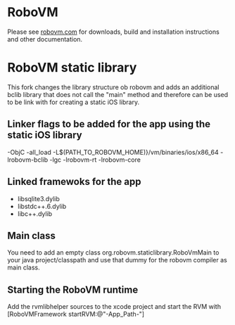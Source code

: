 # RoboVM

Please see [robovm.com](http://www.robovm.com) for downloads, build and
installation instructions and other documentation.

# RoboVM static library

This fork changes the library structure ob robovm and adds an additional bclib library that does not call the "main" method and therefore can be used to be link with for creating a static iOS library.

## Linker flags to be added for the app using the static iOS library
-ObjC -all_load -L$(PATH_TO_ROBOVM_HOME)}/vm/binaries/ios/x86_64 -lrobovm-bclib -lgc -lrobovm-rt -lrobovm-core

## Linked framewoks for the app
- libsqlite3.dylib
- libstdc++.6.dylib
- libc++.dylib

## Main class
You need to add an empty class org.robovm.staticlibrary.RoboVmMain to your java project/classpath and use that dummy for the robovm compiler as main class.

## Starting the RoboVM runtime
Add the rvmlibhelper sources to the xcode project and start the RVM with [RoboVMFramework startRVM:@"-App_Path-"]



